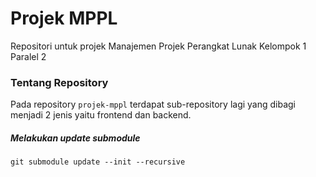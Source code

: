 # Projek MPPL

Repositori untuk projek Manajemen Projek Perangkat Lunak Kelompok 1 Paralel 2

### Tentang Repository

Pada repository `projek-mppl` terdapat sub-repository lagi yang dibagi menjadi 2 jenis yaitu frontend dan backend.

##### Melakukan update submodule

```
git submodule update --init --recursive
```
